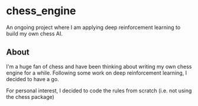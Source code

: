 # chess_engine
An ongoing project where I am applying deep reinforcement learning to build my own chess AI.

## About

I'm a huge fan of chess and have been thinking about writing my own chess engine for a while. Following some work on deep reinforcement learning, I decided to have a go.

For personal interest, I decided to code the rules from scratch (i.e. not using the chess package)
